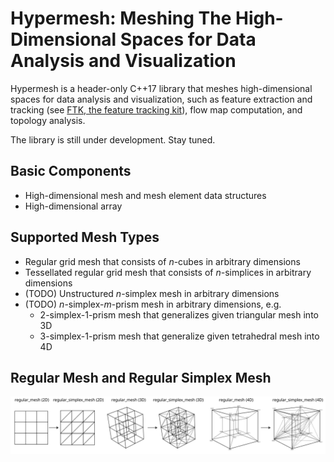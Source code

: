 # Hypermesh: Meshing The High-Dimensional Spaces for Data Analysis and Visualization

Hypermesh is a header-only C++17 library that meshes high-dimensional spaces for data analysis and visualization, such as feature extraction and tracking (see [FTK, the feature tracking kit](https://github.com/hguo/ftk)), flow map computation, and topology analysis. 

The library is still under development.  Stay tuned. 

## Basic Components

* High-dimensional mesh and mesh element data structures
* High-dimensional array

## Supported Mesh Types

* Regular grid mesh that consists of *n*-cubes in arbitrary dimensions
* Tessellated regular grid mesh that consists of *n*-simplices in arbitrary dimensions
* (TODO) Unstructured *n*-simplex mesh in arbitrary dimensions
* (TODO) *n*-simplex-*m*-prism mesh in arbitrary dimensions, e.g.
  * 2-simplex-1-prism mesh that generalizes given triangular mesh into 3D
  * 3-simplex-1-prism mesh that generalize given tetrahedral mesh into 4D


## Regular Mesh and Regular Simplex Mesh

![](./docs/images/regular_simplex_subdivision.svg)
